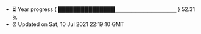 - ⏳ Year progress { ███████████████▁▁▁▁▁▁▁▁▁▁▁▁▁▁▁ } 52.31 %
- ⏰ Updated on Sat, 10 Jul 2021 22:19:10 GMT


